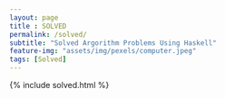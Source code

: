 ```yaml
--- 
layout: page
title : SOLVED 
permalink: /solved/
subtitle: "Solved Argorithm Problems Using Haskell" 
feature-img: "assets/img/pexels/computer.jpeg"
tags: [Solved]
---
```


{% include solved.html %}
